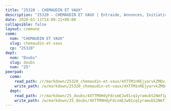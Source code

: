 ```yaml
---
title: "25320 - CHEMAUDIN ET VAUX"
description: "25320 - CHEMAUDIN ET VAUX | Entraide, Annonces, Initiatives"
date: 2020-01-11T14:09:21+09:00
collapsible: false
layout: commune
comm:
  nom: "CHEMAUDIN ET VAUX"
  slug: chemaudin-et-vaux
  cp: "25320"
dept:
  nom: "Doubs"
  slug: doubs
  num: "25"
peerpad:
  comm:
    read_path: /r/markdown/25320_chemaudin-et-vaux/4XTTM1nREjyarvkZMQvJSmoqfuMNJFrQHhyFnwsEsVkAYx88k
    write_path: /w/markdown/25320_chemaudin-et-vaux/4XTTM1nREjyarvkZMQvJSmoqfuMNJFrQHhyFnwsEsVkAYx88k-K3TgUasnvqpUKZ5Ly8pW3Py4SDHmxPtphEMi4VTSNe9Kzr7byw26cHofc2i4sCrv8Nezy2Fg5qGseUAQuomnFQgytTyjQqj55rfUf8gE1aDSNxPDMwYhQqVpuCwHi5QRiu5AZe9J
  dept:
    read_path: /r/markdown/25_doubs/4XTTM9HdyFdcsmEJw91cq1yramubS2Nmf1ps2s84xcMxY74Zv
    write_path: /w/markdown/25_doubs/4XTTM9HdyFdcsmEJw91cq1yramubS2Nmf1ps2s84xcMxY74Zv-K3TgURza6A4QY75MscA2g52nUX9tjMQaHW9mgBSgyRKNNp3M6gkaXA9iDDtpbSx22mTSZbQLYS1izbwsznz8e9u5BERCmGKxZ379xV2nAaDe1bGyxrjytc7G1EcbGtknRFYQ1Lxp
---
```


